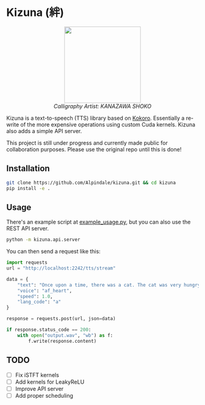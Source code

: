 # Kizuna (絆)

<p align="center">
  <img src="https://github.com/user-attachments/assets/4739007f-60d0-42a9-a952-6550d189e922" width="200"><br>
  <em>Calligraphy Artist: KANAZAWA SHOKO</em>
</p>

Kizuna is a text-to-speech (TTS) library based on [Kokoro](https://github.com/hexgrad/kokoro).
Essentially a re-write of the more expensive operations using custom Cuda kernels. Kizuna also adds a simple API server.

This project is still under progress and currently made public for collaboration purposes. Please use the original repo until this is done!

## Installation

```bash
git clone https://github.com/Alpindale/kizuna.git && cd kizuna
pip install -e .
```

## Usage

There's an example script at [example_usage.py](./examples/example_usage.py), but you can also use the REST API server.

```bash
python -m kizuna.api.server
```

You can then send a request like this:

```py
import requests
url = "http://localhost:2242/tts/stream"

data = {
    "text": "Once upon a time, there was a cat. The cat was very hungry. The cat went to the store and bought a mouse. The cat ate the mouse. The end.",
    "voice": "af_heart",
    "speed": 1.0,
    "lang_code": "a"
}

response = requests.post(url, json=data)

if response.status_code == 200:
    with open("output.wav", "wb") as f:
        f.write(response.content)
```

## TODO


- [ ] Fix iSTFT kernels
- [ ] Add kernels for LeakyReLU
- [ ] Improve API server
- [ ] Add proper scheduling
